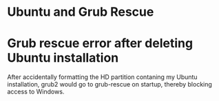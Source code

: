 # Ubuntu and Grub Rescue

# Grub rescue error after deleting Ubuntu installation

After accidentally formatting the HD partition contaning my Ubuntu installation, grub2 would go to grub-rescue on startup, thereby blocking access to Windows.
